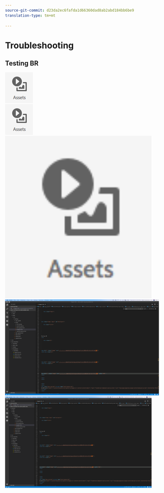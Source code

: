 ```yaml
---
source-git-commit: d23da2ec6fafda1d66360dad8ab2abd184bb6be9
translation-type: tm+mt

---
```

# Troubleshooting

## Testing BR

![](assets/2018-07-24-13-47-56.png)<br>![](assets/2018-07-24-13-47-56.png)<br>
<img src="assets/2018-07-24-13-47-56.png" width="480"/><br>![](big.png)<br>
<img src="big.png" width="480"/>
